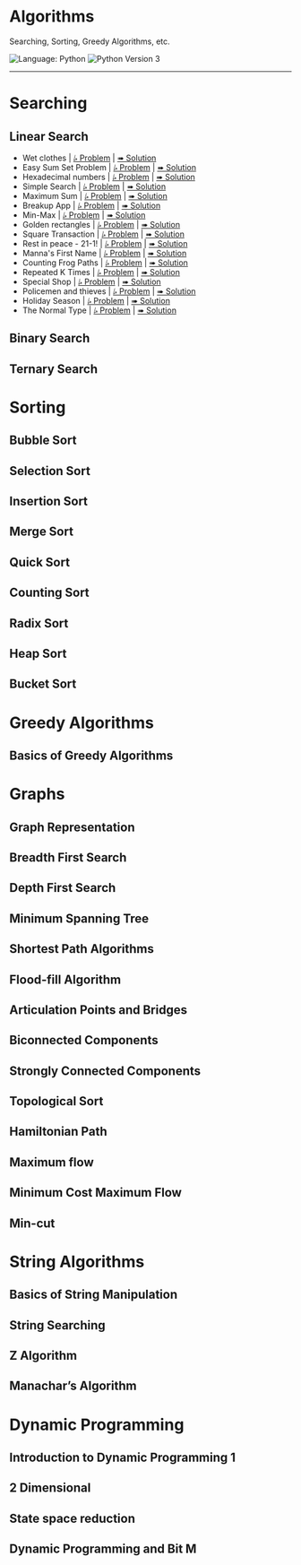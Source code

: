 # Algorithms

Searching, Sorting, Greedy Algorithms, etc.

![Language: Python](https://img.shields.io/badge/Language-Python-informational?style=flat-square)
![Python Version 3](https://img.shields.io/badge/Python-3-informational?logo=Python&logoColor=ffd343&style=flat-square)

---

# Searching

## Linear Search

* Wet clothes
    | [⭞ Problem](https://www.hackerearth.com/practice/algorithms/searching/linear-search/practice-problems/algorithm/wet-clothes-625348cf/)
    | [➠ Solution](./Wet%20clothes/solution.py)
* Easy Sum Set Problem
    | [⭞ Problem](https://www.hackerearth.com/practice/algorithms/searching/linear-search/practice-problems/algorithm/easy-sum-set-problem-7e6841ca/)
    | [➠ Solution](./Easy%20Sum%20Set%20Problem/solution.py)
* Hexadecimal numbers
    | [⭞ Problem](https://www.hackerearth.com/practice/algorithms/searching/linear-search/practice-problems/algorithm/yet-another-easy-problem-1f3273a0/)
    | [➠ Solution](./Hexadecimal%20numbers/solution.py)
* Simple Search
    | [⭞ Problem](https://www.hackerearth.com/practice/algorithms/searching/linear-search/practice-problems/algorithm/simple-search-4/)
    | [➠ Solution](./Simple%20Search/solution.py)
* Maximum Sum
    | [⭞ Problem](https://www.hackerearth.com/practice/algorithms/searching/linear-search/practice-problems/algorithm/maximum-sum-4-f8d12458/)
    | [➠ Solution](./Maximum%20Sum/solution.py)
* Breakup App
    | [⭞ Problem](https://www.hackerearth.com/practice/algorithms/searching/linear-search/practice-problems/algorithm/breakup-app/)
    | [➠ Solution](./Breakup%20App/solution.py)
* Min-Max
    | [⭞ Problem](https://www.hackerearth.com/practice/algorithms/searching/linear-search/practice-problems/algorithm/min-max-8/)
    | [➠ Solution](./Min-Max/solution.py)
* Golden rectangles
    | [⭞ Problem](https://www.hackerearth.com/practice/algorithms/searching/linear-search/practice-problems/algorithm/almost-golden-rectangular-1c9d72c0/)
    | [➠ Solution](./Golden%20rectangles/solution.py)
* Square Transaction
    | [⭞ Problem](https://www.hackerearth.com/practice/algorithms/searching/linear-search/practice-problems/algorithm/square-transaction-20/)
    | [➠ Solution](./Square%20Transaction/solution.py)
* Rest in peace - 21-1!
    | [⭞ Problem](https://www.hackerearth.com/practice/algorithms/searching/linear-search/practice-problems/algorithm/rest-in-peace-21-1/)
    | [➠ Solution](./Rest%20in%20peace%20-%2021-1%21/solution.py)
* Manna's First Name
    | [⭞ Problem](https://www.hackerearth.com/practice/algorithms/searching/linear-search/practice-problems/algorithm/mannas-first-name-4/)
    | [➠ Solution](./Manna%27s%20First%20Name/solution.py)
* Counting Frog Paths
    | [⭞ Problem](https://www.hackerearth.com/practice/algorithms/searching/linear-search/practice-problems/algorithm/counting-frog-paths-1abd84d5/)
    | [➠ Solution](./Counting%20Frog%20Paths/solution.py)
* Repeated K Times
    | [⭞ Problem](https://www.hackerearth.com/practice/algorithms/searching/linear-search/practice-problems/algorithm/repeated-k-times/)
    | [➠ Solution](./Repeated%20K%20Times/solution.py)
* Special Shop
    | [⭞ Problem](https://www.hackerearth.com/practice/algorithms/searching/linear-search/practice-problems/algorithm/special-shop-69904c91/)
    | [➠ Solution](./Special%20Shop/solution.py)
* Policemen and thieves
    | [⭞ Problem](https://www.hackerearth.com/practice/algorithms/searching/linear-search/practice-problems/algorithm/joker-and-thieves-53e59f4a/)
    | [➠ Solution](./Policemen%20and%20thieves/solution.py)
* Holiday Season
    | [⭞ Problem](https://www.hackerearth.com/practice/algorithms/searching/linear-search/practice-problems/algorithm/holiday-season-ab957deb/)
    | [➠ Solution](./Holiday%20Season/solution.py)
* The Normal Type
    | [⭞ Problem](https://www.hackerearth.com/practice/algorithms/searching/linear-search/practice-problems/algorithm/the-normal-type/)
    | [➠ Solution](./The%20Normal%20Type/solution.py)

## Binary Search

## Ternary Search

# Sorting

## Bubble Sort

## Selection Sort

## Insertion Sort

## Merge Sort

## Quick Sort

## Counting Sort

## Radix Sort

## Heap Sort

## Bucket Sort

# Greedy Algorithms

## Basics of Greedy Algorithms

# Graphs

## Graph Representation

## Breadth First Search

## Depth First Search

## Minimum Spanning Tree

## Shortest Path Algorithms

## Flood-fill Algorithm

## Articulation Points and Bridges

## Biconnected Components

## Strongly Connected Components

## Topological Sort

## Hamiltonian Path

## Maximum flow

## Minimum Cost Maximum Flow

## Min-cut

# String Algorithms

## Basics of String Manipulation

## String Searching

## Z Algorithm

## Manachar’s Algorithm

# Dynamic Programming

## Introduction to Dynamic Programming 1

## 2 Dimensional

## State space reduction

## Dynamic Programming and Bit M
